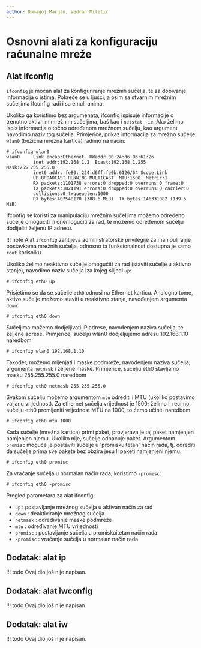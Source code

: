 ```yaml
---
author: Domagoj Margan, Vedran Miletić
---
```


# Osnovni alati za konfiguraciju računalne mreže

## Alat ifconfig

`ifconfig` je moćan alat za konfiguriranje mrežnih sučelja, te za dobivanje informacija o istima. Pokreće se u ljusci, a osim sa stvarnim mrežnim sučeljima ifconfig radi i sa emuliranima.

Ukoliko ga koristimo bez argumenata, ifconfig ispisuje informacije o trenutno aktivnim mrežnim sučeljima, baš kao i `netstat -ie`. Ako želimo ispis informacija o točno određenom mrežnom sučelju, kao argument navodimo naziv tog sučelja. Primjerice, prikaz informacija za mrežno sučelje `wlan0` (bežična mrežna kartica) radimo na način:

``` shell
# ifconfig wlan0
wlan0     Link encap:Ethernet  HWaddr 00:24:d6:0b:61:26
          inet addr:192.168.1.2  Bcast:192.168.1.255  Mask:255.255.255.0
          inet6 addr: fe80::224:d6ff:fe0b:6126/64 Scope:Link
          UP BROADCAST RUNNING MULTICAST  MTU:1500  Metric:1
          RX packets:1101738 errors:0 dropped:0 overruns:0 frame:0
          TX packets:1024191 errors:0 dropped:0 overruns:0 carrier:0
          collisions:0 txqueuelen:1000
          RX bytes:407548170 (388.6 MiB)  TX bytes:146331082 (139.5 MiB)
```

Ifconfig se koristi za manipulaciju mrežnim sučeljima možemo određeno sučelje omogućiti ili onemogućiti za rad, te možemo određenom sučelju dodijeliti željenu IP adresu.

!!! note
    Alat `ifconfig` zahtijeva administratorske privilegije za manipuliranje postavkama mrežnih sučelja, odnosno ta funkcionalnost dostupna je samo `root` korisniku.

Ukoliko želimo neaktivno sučelje omogućiti za rad (staviti sučelje u aktivno stanje), navodimo naziv sučelja iza kojeg slijedi `up`:

``` shell
# ifconfig eth0 up
```

Prisjetimo se da se sučelje `eth0` odnosi na Ethernet karticu. Analogno tome, aktivo sučelje možemo staviti u neaktivno stanje, navođenjem argumenta `down`:

``` shell
# ifconfig eth0 down
```

Sučeljima možemo dodjeljivati IP adrese, navođenjem naziva sučelja, te željene adrese. Primjerice, sučelju wlan0 dodjeljujemo adresu 192.168.1.10 naredbom

``` shell
# ifconfig wlan0 192.168.1.10
```

Također, možemo mijenjati i maske podmreže, navođenjem naziva sučelja, argumenta `netmask` i željene maske. Primjerice, sučelju eth0 stavljamo masku 255.255.255.0 naredbom

``` shell
# ifconfig eth0 netmask 255.255.255.0
```

Svakom sučelju možemo argumentom `mtu` odrediti i MTU (ukoliko postavimo valjanu vrijednost). Za ethernet sučelja vrijednost je 1500; želimo li recimo, sučelju eth0 promijeniti vrijednost MTU na 1000, to ćemo učiniti naredbom

``` shell
# ifconfig eth0 mtu 1000
```

Kada sučelje (mrežna kartica) primi paket, provjerava je taj paket namjenjen namjenjen njemu. Ukoliko nije, sučelje odbacuje paket. Argumentom `promisc` moguće je postaviti sučelje u 'promiskuitetan' način rada, tj. odrediti da sučelje prima sve pakete bez obzira jesu li paketi namjenjeni njemu.

``` shell
# ifconfig eth0 promisc
```

Za vraćanje sućelja u normalan način rada, koristimo `-promisc`:

``` shell
# ifconfig eth0 -promisc
```

Pregled parametara za alat ifconfig:

- `up` : postavljanje mrežnog sučelja u aktivan način za rad
- `down` : deaktiviranje mrežnog sučelja
- `netmask` : određivanje maske podmreže
- `mtu` : određivanje MTU vrijednosti
- `promisc` : postavljanje sučelja u promiskuitetan način rada
- `-promisc` : vraćanje sučelja u normalan način rada


## Dodatak: alat ip

!!! todo
    Ovaj dio još nije napisan.

## Dodatak: alat iwconfig

!!! todo
    Ovaj dio još nije napisan.

## Dodatak: alat iw

!!! todo
    Ovaj dio još nije napisan.
